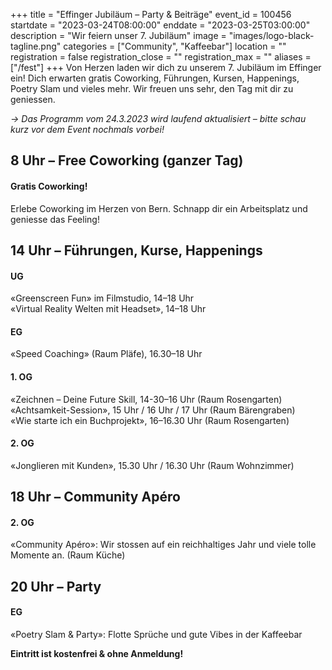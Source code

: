 +++
title = "Effinger Jubiläum – Party & Beiträge"
event_id = 100456
startdate = "2023-03-24T08:00:00"
enddate = "2023-03-25T03:00:00"
description = "Wir feiern unser 7. Jubiläum"
image = "images/logo-black-tagline.png"
categories = ["Community", "Kaffeebar"]
location = ""
registration = false
registration_close = ""
registration_max = ""
aliases = ["/fest"]
+++
Von Herzen laden wir dich zu unserem 7. Jubiläum im Effinger ein! Dich erwarten gratis Coworking, Führungen, Kursen, Happenings, Poetry Slam und vieles mehr. Wir freuen uns sehr, den Tag mit dir zu geniessen.

*→ Das Programm vom 24.3.2023 wird laufend aktualisiert – bitte schau kurz vor dem Event nochmals vorbei!*

## 8﻿ Uhr – Free Coworking (ganzer Tag)

#### Gratis Coworking!

E﻿rlebe Coworking im Herzen von Bern. Schnapp dir ein Arbeitsplatz und geniesse das Feeling!

## 1﻿4 Uhr – Führungen, Kurse, Happenings

#### U﻿G

«G﻿reenscreen Fun» im Filmstudio, 14–18 Uhr\
«V﻿irtual Reality Welten mit Headset», 14–18 Uhr

#### E﻿G

«S﻿peed Coaching» (Raum Pläfe), 16.30–18 Uhr

#### 1﻿. OG

«﻿Zeichnen – Deine Future Skill, 14-30–16 Uhr (Raum Rosengarten)\
«A﻿chtsamkeit-Session», 15 Uhr / 16 Uhr / 17 Uhr (Raum Bärengraben)\
«Wie starte ich ein Buchprojekt», 16–16.30 Uhr (Raum Rosengarten)

#### 2﻿. OG

«J﻿onglieren mit Kunden», 15.30 Uhr / 16.30 Uhr (Raum Wohnzimmer)

## 18 Uhr – Community Apéro

#### 2. OG

«Community Apéro»: W﻿ir stossen auf ein reichhaltiges Jahr und viele tolle Momente an. (Raum Küche)

## 20 Uhr – Party

#### EG

«Poetry Slam & Party»: Flotte Sprüche und gute Vibes in der Kaffeebar



**E﻿intritt ist kostenfrei & ohne Anmeldung!**